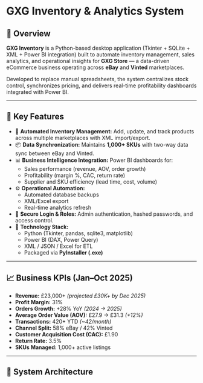 # GXG Inventory & Analytics System

## 🧩 Overview
**GXG Inventory** is a Python-based desktop application (Tkinter + SQLite + XML + Power BI integration) built to automate inventory management, sales analytics, and operational insights for **GXG Store** — a data-driven eCommerce business operating across **eBay** and **Vinted** marketplaces.

Developed to replace manual spreadsheets, the system centralizes stock control, synchronizes pricing, and delivers real-time profitability dashboards integrated with Power BI.

---

## 🚀 Key Features
- 🧾 **Automated Inventory Management:** Add, update, and track products across multiple marketplaces with XML import/export.  
- 📦 **Data Synchronization:** Maintains **1,000+ SKUs** with two-way data sync between eBay and Vinted.  
- 📊 **Business Intelligence Integration:** Power BI dashboards for:
  - Sales performance (revenue, AOV, order growth)
  - Profitability (margin %, CAC, return rate)
  - Supplier and SKU efficiency (lead time, cost, volume)
- ⚙️ **Operational Automation:**
  - Automated database backups
  - XML/Excel export
  - Real-time analytics refresh
- 🔐 **Secure Login & Roles:** Admin authentication, hashed passwords, and access control.  
- 💼 **Technology Stack:**
  - Python (Tkinter, pandas, sqlite3, matplotlib)
  - Power BI (DAX, Power Query)
  - XML / JSON / Excel for ETL
  - Packaged via **PyInstaller (.exe)**

---

## 📈 Business KPIs (Jan–Oct 2025)
- **Revenue:** £23,000+ *(projected £30K+ by Dec 2025)*
- **Profit Margin:** 31%
- **Orders Growth:** +28% YoY *(2024 → 2025)*
- **Average Order Value (AOV):** £27.9 → £31.3 *(+12%)*
- **Transactions:** 420+ YTD *(~42/month)*
- **Channel Split:** 58% eBay / 42% Vinted
- **Customer Acquisition Cost (CAC):** £1.90
- **Return Rate:** 3.5%
- **SKUs Managed:** 1,000+ active listings

---

## 🧠 System Architecture
